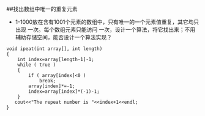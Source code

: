 ##找出数组中唯一的重复元素

- 1-1000放在含有1001个元素的数组中，只有唯一的一个元素值重复，其它均只出现 一次。每个数组元素只能访问
一次，设计一个算法，将它找出来；不用辅助存储空间，能否设计一个算法实现？

```
void ipeat(int array[], int length)
{
    int index=array[length-1]-1;
    while ( true )
    {
        if ( array[index]<0 )
            break;
        array[index]*=-1;
        index=array[index]*(-1)-1;
    }
   cout<<"The repeat number is "<<index+1<<endl;
}
```
